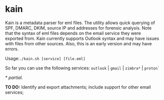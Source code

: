 # kain
Kain is a metadata parser for eml files. The utility allows quick querying of SPF, DMARC, DKIM, source IP and addresses for forensic analysis. Note that the syntax of eml files depends on the email service they were exported from. Kain currently supports Outlook syntax and may have issues with files from other sources. Also, this is an early version and may have errors.

Usage:`./kain.sh [service] [file.eml] `

So far you can use the following services: `outlook` | `gmail` | `zimbra*` | `proton`\`

*\* partial.*

**TO DO:** Identify and export attachments; include support for other email services;
